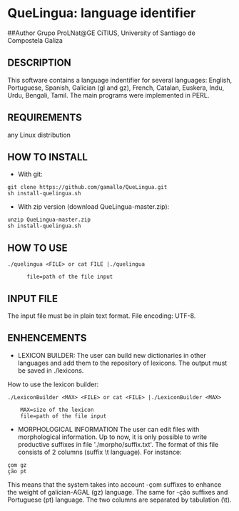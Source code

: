 # QueLingua: language identifier

##Author
Grupo ProLNat@GE
CiTIUS, University of Santiago de Compostela
Galiza


## DESCRIPTION
This software contains a language indentifier for several languages: English, Portuguese, Spanish, Galician (gl and gz), French, Catalan, Euskera, Indu, Urdu, Bengali, Tamil. 
The main programs  were implemented in PERL.


## REQUIREMENTS
any Linux distribution


## HOW TO INSTALL
* With git:
```
git clone https://github.com/gamallo/QueLingua.git
sh install-quelingua.sh
```
* With zip version (download QueLingua-master.zip):
```
unzip QueLingua-master.zip
sh install-quelingua.sh
```

## HOW TO USE 

```
./quelingua <FILE> or cat FILE |./quelingua 

      file=path of the file input
```       

## INPUT FILE

The input file must be in plain text format. 
File encoding: UTF-8.


## ENHENCEMENTS

* LEXICON BUILDER:
The user can build new dictionaries in other languages and add them to the repository of lexicons. The output must be saved in ./lexicons.

How to use the lexicon builder:

```
./LexiconBuilder <MAX> <FILE> or cat <FILE> |./LexiconBuilder <MAX> 

	MAX=size of the lexicon
	file=path of the file input
```        

* MORPHOLOGICAL INFORMATION
The user can edit files with morphological information. Up to now, it is only possible to write productive suffixes in file './morpho/suffix.txt'. The format of this file consists of 2 columns (suffix \t language). For instance:

```
çom	gz
ção	pt
```
This means that the system takes into account -çom suffixes to enhance the weight of galician-AGAL (gz) language. The same for -ção suffixes and Portuguese (pt) language. The two columns are separated by tabulation (\t). 	
	

	 
